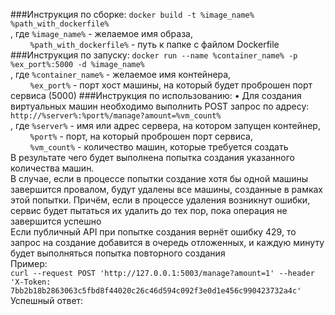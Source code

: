 ###Инструкция по сборке:
`docker build -t %image_name% %path_with_dockerfile%` </br>
, где `%image_name%` - желаемое имя образа, </br>
&nbsp;&nbsp;&nbsp;&nbsp;&nbsp;&nbsp;&nbsp;&nbsp;`%path_with_dockerfile%` - путь к папке с файлом Dockerfile
###Инструкция по запуску:
`docker run --name %container_name% -p %ex_port%:5000 -d %image_name%` </br>
, где `%container_name%` - желаемое имя контейнера, </br>
&nbsp;&nbsp;&nbsp;&nbsp;&nbsp;&nbsp;&nbsp;&nbsp;`%ex_port%` - порт хост машины, на который будет проброшен порт сервиса (5000)
###Инструкция по использованию:
•	Для создания виртуальных машин необходимо выполнить POST запрос по адресу: 
`http://%server%:%port%/manage?amount=%vm_count%`
</br>, где `%server%` - имя или адрес сервера, на котором запущен контейнер, </br>
&nbsp;&nbsp;&nbsp;&nbsp;&nbsp;&nbsp;&nbsp;&nbsp;`%port%` - порт, на который проброшен порт сервиса, </br>
&nbsp;&nbsp;&nbsp;&nbsp;&nbsp;&nbsp;&nbsp;&nbsp;`%vm_count%` - количество машин, которые требуется создать
</br>В результате чего будет выполнена попытка создания указанного количества машин. </br>В случае, если в процессе попытки создание хотя бы одной машины завершится провалом, будут удалены все машины, созданные в рамках этой попытки. Причём, если в процессе удаления возникнут ошибки, сервис будет пытаться их удалить до тех пор, пока операция не завершится успешно
</br>Если публичный API при попытке создания вернёт ошибку 429, то запрос на создание добавится в очередь отложенных, и каждую минуту будет выполняться попытка повторного создания
</br>Пример:  
`curl --request POST 'http://127.0.0.1:5003/manage?amount=1' --header 'X-Token: 7bb2b18b2863063c5fbd8f44020c26c46d594c092f3e0d1e456c990423732a4c'`
</br>Успешный ответ: